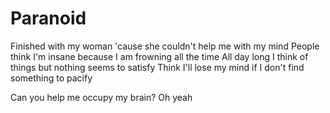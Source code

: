 # Paranoid


Finished with my woman 'cause she couldn't help me with my mind
People think I'm insane because I am frowning all the time
All day long I think of things but nothing seems to satisfy
Think I'll lose my mind if I don't find something to pacify

Can you help me occupy my brain?
Oh yeah
